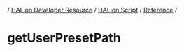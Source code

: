 / [HALion Developer Resource](../..//HALion-Developer-Resource.md) / [HALion Script](./HALion-Script.md) / [Reference](./Reference.md) /

# getUserPresetPath
